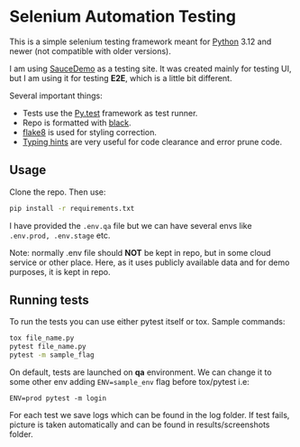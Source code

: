 # Selenium Automation Testing

This is a simple selenium testing framework meant for [Python](https://www.python.org/downloads/) 3.12 and newer (not compatible with older versions).

I am using [SauceDemo](https://www.saucedemo.com/) as a testing site. It was created mainly for testing UI, but I am using it for testing **E2E**, which is a little bit different.

Several important things:
- Tests use the [Py.test](https://docs.pytest.org/en/latest/) framework as test runner.
- Repo is formatted with [black](https://github.com/psf/black).
- [flake8](https://flake8.pycqa.org/en/latest/) is used for styling correction.
- [Typing hints](https://docs.python.org/3/library/typing.html) are very useful for code clearance and error prune code.

## Usage
Clone the repo. Then use:

```bash
pip install -r requirements.txt
```

I have provided the `.env.qa` file but we can have several envs like `.env.prod, .env.stage` etc.

Note: normally .env file should **NOT** be kept in repo, but in some cloud service or other place.
Here, as it uses publicly available data and for demo purposes, it is kept in repo.


## Running tests
To run the tests you can use either pytest itself or tox. Sample commands:

```bash
tox file_name.py
pytest file_name.py
pytest -m sample_flag
```

On default, tests are launched on **qa** environment. We can change it to some other env adding ```ENV=sample_env``` flag before tox/pytest i.e:

`ENV=prod pytest -m login`


For each test we save logs which can be found in the log folder. If test fails, picture is taken automatically and can be found in results/screenshots folder.

